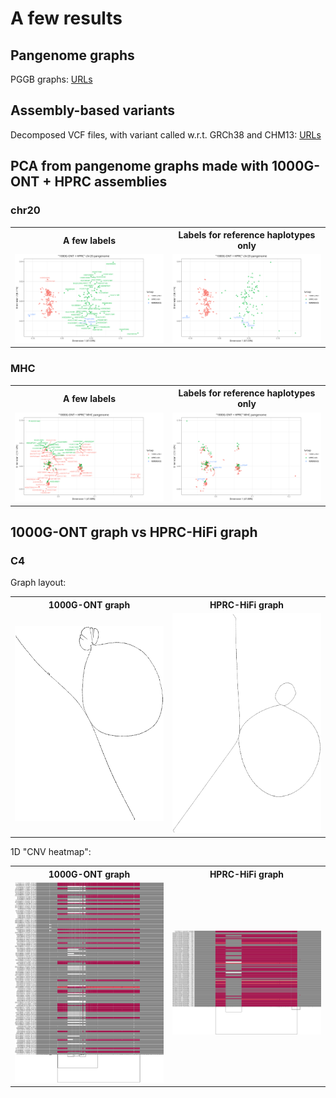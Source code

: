 
# A few results

## Pangenome graphs

PGGB graphs: [URLs](../data/1000G-ONT-F100-PGGB.gfa.urls.tsv)

## Assembly-based variants

Decomposed VCF files, with variant called w.r.t. GRCh38 and CHM13: [URLs](../data/1000G-ONT-F100-PGGB.vcf.urls.tsv)

## PCA from pangenome graphs made with 1000G-ONT + HPRC assemblies

### chr20

<table>
  <tr>
    <th width="50%">A few labels</th>
    <th width="50%">Labels for reference haplotypes only</th>
  </tr>
  <tr>
    <td width="50%">
      <img src="../images/1000G-ONT+HPRC.chr20.PCA.png" alt="1000G-ONT+HPRC.chr20.PCA.png">
    </td>
    <td width="50%">
      <img src="../images/1000G-ONT+HPRC.chr20.PCA.only-ref-labels.png" alt="1000G-ONT+HPRC.chr6.MHC.PCA.only-ref-labels.png">
    </td>
  </tr>
</table>

### MHC

<table>
  <tr>
    <th width="50%">A few labels</th>
    <th width="50%">Labels for reference haplotypes only</th>
  </tr>
  <tr>
    <td width="50%">
      <img src="../images/1000G-ONT+HPRC.chr6.MHC.PCA.png" alt="1000G-ONT+HPRC.chr6.MHC.PCA.png">
    </td>
    <td width="50%">
      <img src="../images/1000G-ONT+HPRC.chr6.MHC.PCA.only-ref-labels.png" alt="1000G-ONT+HPRC.chr6.MHC.PCA.only-ref-labels.png">
    </td>
  </tr>
</table>

## 1000G-ONT graph vs HPRC-HiFi graph

### C4

Graph layout:

<table>
  <tr>
    <th width="50%">1000G-ONT graph</th>
    <th width="50%">HPRC-HiFi graph</th>
  </tr>
  <tr>
    <td width="50%">
      <img src="../images/1000G-ONT.100x2+4.chr6.30kbp.C4.fa.gz.bf3285f.eb0f3d3.7b5a0e2.smooth.final.og.lay.draw.png" alt="1000G-ONT.100x2+4.chr6.30kbp.C4.fa.gz.bf3285f.eb0f3d3.7b5a0e2.smooth.final.og.lay.draw.png">
    </td>
    <td width="50%">
      <img src="../images/HPRC.chr6.C4.fa.gz.bf3285f.eb0f3d3.0ead406.smooth.final.og.lay.draw.png" alt="HPRC.chr6.C4.fa.gz.bf3285f.eb0f3d3.0ead406.smooth.final.og.lay.draw.png">
    </td>
  </tr>
</table>

1D "CNV heatmap":

<table>
  <tr>
    <th width="50%">1000G-ONT graph</th>
    <th width="50%">HPRC-HiFi graph</th>
  </tr>
  <tr>
    <td width="50%">
      <img src="../images/1000G-ONT.100x2+4.chr6.30kbp.C4.fa.gz.bf3285f.eb0f3d3.7b5a0e2.smooth.final.og.viz_depth_multiqc.png" alt="1000G-ONT.100x2+4.chr6.30kbp.C4.fa.gz.bf3285f.eb0f3d3.7b5a0e2.smooth.final.og.viz_depth_multiqc.png">
    </td>
    <td width="50%">
      <img src="../images/HPRC.chr6.C4.fa.gz.bf3285f.eb0f3d3.0ead406.smooth.final.og.viz_depth_multiqc.png" alt="HHPRC.chr6.C4.fa.gz.bf3285f.eb0f3d3.0ead406.smooth.final.og.viz_depth_multiqc.png">
    </td>
  </tr>
</table>
